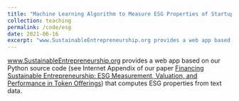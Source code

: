 ```yaml
---
title: "Machine Learning Algorithm to Measure ESG Properties of Startups"
collection: teaching
permalink: /code/esg
date: 2021-06-16
excerpt: "www.SustainableEntrepreneurship.org provides a web app based on our Python source code (see Internet Appendix of our paper <a href="https://papers.ssrn.com/sol3/papers.cfm?abstract_id=3844259" target="_blank">Financing Sustainable Entrepreneurship: ESG Measurement, Valuation, and Performance in Token Offerings</a>) that computes ESG properties from text data."
---
```


www.SustainableEntrepreneurship.org provides a web app based on our Python source code (see Internet Appendix of our paper <a href="https://papers.ssrn.com/sol3/papers.cfm?abstract_id=3844259" target="_blank">Financing Sustainable Entrepreneurship: ESG Measurement, Valuation, and Performance in Token Offerings</a>) that computes ESG properties from text data.




